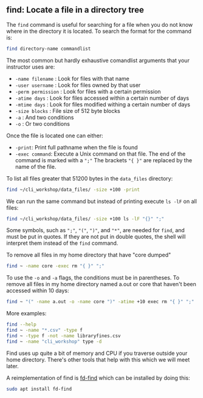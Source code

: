 ## find: Locate a file in a directory tree

The `find` command is useful for searching for a file when you do not know where in the directory it is located. To search the format for the command is:

```bash
find directory-name commandlist
```
The most common but hardly exhaustive comandlist arguments that your instructor uses are:

* `-name filename` : Look for files with that name
* `-user username` : Look for files owned by that user
* `-perm permission` : Look for files with a certain permission
* `-atime days` : Look for files accessed within a certain number of days
* `-mtime days` : Look for files modified withing a certain number of days
* `-size blocks` : File size of 512 byte blocks
* `-a` : And two conditions
* `-o` : Or two conditions

Once the file is located one can either:

* `-print`: Print full pathname when the file is found
* `-exec command`: Execute a Unix command on that file. The end of the command is marked with a `";"` The brackets `"{ }"` are replaced by the name of the file. 

To list all files greater that 51200 bytes in the `data_files` directory:

```bash
find ~/cli_workshop/data_files/ -size +100 -print
```
We can run the same command but instead of printing execute `ls -lF` on all files:

```bash
find ~/cli_workshop/data_files/ -size +100 ls -lF "{}" ";"
```
Some symbols, such as `";"`, `"("`, `")"`, and `"*"`, are needed for `find`, and must be put in quotes. If they are not put in double quotes, the shell will interpret them instead of the `find` command. 

To remove all files in my home directory that have "core dumped"

```bash
find ~ -name core -exec rm "{ }" ";"
```
To use the `-o` and `-a` flags, the conditions must be in parentheses. To remove all files in my home directory named a.out or core that haven't been accessed within 10 days:

```bash
find ~ "(" -name a.out -o -name core ")" -atime +10 exec rm "{ }" ";"
```
More examples:

```bash
find --help
find ~ -name "*.csv" -type f
find ~ -type f -not -name libraryfines.csv
find ~ -name "cli_workshop" type -d
```
Find uses up quite a bit of memory and CPU if you traverse outside your home directory. There's other tools that help with this which we will meet later.

A reimplementation of find is [fd-find](https://github.com/sharkdp/fd) which can be installed by doing this:

```bash
sudo apt install fd-find
```